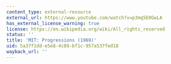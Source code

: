 ```yaml
---
content_type: external-resource
external_url: https://www.youtube.com/watch?v=p3mq5E0GwLA
has_external_license_warning: true
license: https://en.wikipedia.org/wiki/All_rights_reserved
status: ''
title: 'MIT: Progressions (1969)'
uid: 5a37f1dd-e5e8-4c89-bf1c-957a537fed18
wayback_url: ''
---
```

